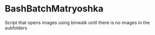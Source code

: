 # BashBatchMatryoshka
Script that opens images using binwalk until there is no images in the subfolders
